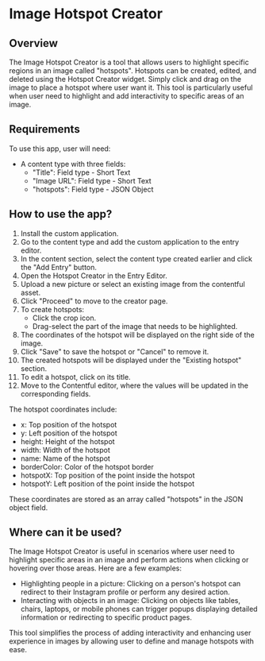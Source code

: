 # Image Hotspot Creator

## Overview

The Image Hotspot Creator is a tool that allows users to highlight specific regions in an image called "hotspots". Hotspots can be created, edited, and deleted using the Hotspot Creator widget. Simply click and drag on the image to place a hotspot where user want it. This tool is particularly useful when user need to highlight and add interactivity to specific areas of an image.

## Requirements

To use this app, user will need:

- A content type with three fields:
  - "Title": Field type - Short Text
  - "Image URL": Field type - Short Text
  - "hotspots": Field type - JSON Object

## How to use the app?

1. Install the custom application.
2. Go to the content type and add the custom application to the entry editor.
3. In the content section, select the content type created earlier and click the "Add Entry" button.
4. Open the Hotspot Creator in the Entry Editor.
5. Upload a new picture or select an existing image from the contentful asset.
6. Click "Proceed" to move to the creator page.
7. To create hotspots:
   - Click the crop icon.
   - Drag-select the part of the image that needs to be highlighted.
8. The coordinates of the hotspot will be displayed on the right side of the image.
9. Click "Save" to save the hotspot or "Cancel" to remove it.
10. The created hotspots will be displayed under the "Existing hotspot" section.
11. To edit a hotspot, click on its title.
12. Move to the Contentful editor, where the values will be updated in the corresponding fields.

The hotspot coordinates include:
- x: Top position of the hotspot
- y: Left position of the hotspot
- height: Height of the hotspot
- width: Width of the hotspot
- name: Name of the hotspot
- borderColor: Color of the hotspot border
- hotspotX: Top position of the point inside the hotspot
- hotspotY: Left position of the point inside the hotspot

These coordinates are stored as an array called "hotspots" in the JSON object field.

## Where can it be used?

The Image Hotspot Creator is useful in scenarios where user need to highlight specific areas in an image and perform actions when clicking or hovering over those areas. Here are a few examples:

- Highlighting people in a picture: Clicking on a person's hotspot can redirect to their Instagram profile or perform any desired action.
- Interacting with objects in an image: Clicking on objects like tables, chairs, laptops, or mobile phones can trigger popups displaying detailed information or redirecting to specific product pages.

This tool simplifies the process of adding interactivity and enhancing user experience in images by allowing user to define and manage hotspots with ease.